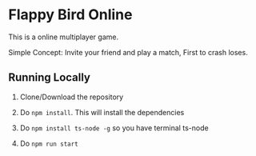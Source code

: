# Flappy Bird Online

This is a online multiplayer game.

Simple Concept: Invite your friend and play a match, First to crash loses.

## Running Locally

1) Clone/Download the repository

2) Do `npm install`. This will install the dependencies

3) Do `npm install ts-node -g` so you have terminal ts-node

4) Do `npm run start`


